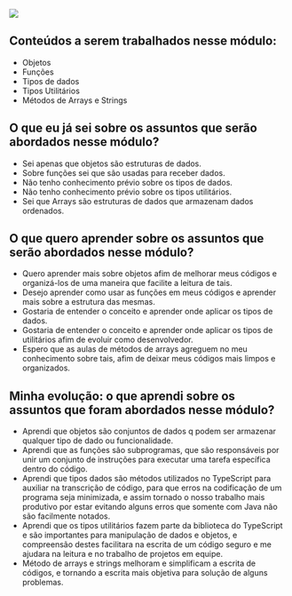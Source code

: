 ![](https://i.imgur.com/xG74tOh.png)


## Conteúdos a serem trabalhados nesse módulo:

- Objetos
- Funções 
- Tipos de dados 
- Tipos Utilitários 
- Métodos de Arrays e Strings

## O que eu já sei sobre os assuntos que serão abordados nesse módulo?

- Sei apenas que objetos são estruturas de dados.
- Sobre funções sei que são usadas para receber dados.
- Não tenho conhecimento prévio sobre os tipos de dados.
- Não tenho conhecimento prévio sobre os tipos utilitários.
- Sei que Arrays são estruturas de dados que armazenam dados ordenados.

## O que quero aprender sobre os assuntos que serão abordados nesse módulo?

- Quero aprender mais sobre objetos afim de melhorar meus códigos e organizá-los de uma maneira que facilite a leitura de tais.
- Desejo aprender como usar as funções em meus códigos e aprender mais sobre a estrutura das mesmas.
- Gostaria de entender o conceito e aprender onde aplicar os tipos de dados.
- Gostaria de entender o conceito e aprender onde aplicar os tipos de utilitários afim de evoluir como desenvolvedor.
- Espero que as aulas de métodos de arrays agreguem no meu conhecimento sobre tais, afim de deixar meus códigos mais limpos e organizados.

## Minha evolução: o que aprendi sobre os assuntos que foram abordados nesse módulo?

- Aprendi que objetos são conjuntos de dados q podem ser armazenar qualquer tipo de dado ou funcionalidade.
- Aprendi que as funções são subprogramas, que são responsáveis por unir um conjunto de instruções para executar uma tarefa específica dentro do código. 
- Aprendi que tipos dados são métodos utilizados no TypeScript para auxiliar na transcrição de código, para que erros na codificação de um programa seja minimizada, e assim tornado o nosso trabalho mais produtivo por estar evitando alguns erros que somente com Java não são facilmente notados.
- Aprendi que os tipos utilitários fazem parte da biblioteca do TypeScript e são importantes para manipulação de dados e objetos, e compreensão destes facilitara na escrita de um código seguro e me ajudara na leitura e no trabalho de projetos em equipe.
- Método de arrays e strings melhoram e simplificam a escrita de códigos, e tornando a escrita mais objetiva para solução de alguns problemas.
